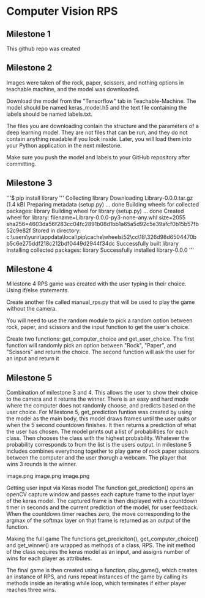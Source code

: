 # Computer Vision RPS

## Milestone 1

This github repo was created

## Milestone 2

Images were taken of the rock, paper, scissors, and nothing options in teachable machine, and the model was downloaded.

Download the model from the "Tensorflow" tab in Teachable-Machine. The model should be named keras_model.h5 and the text file containing the labels should be named labels.txt.

The files you are downloading contain the structure and the parameters of a deep learning model. They are not files that can be run, and they do not contain anything readable if you look inside. Later, you will load them into your Python application in the next milestone.

Make sure you push the model and labels to your GitHub repository after committing.

## Milestone 3 

'''$ pip install library '''
    Collecting library
    Downloading Library-0.0.0.tar.gz (1.4 kB)
    Preparing metadata (setup.py) ... done
    Building wheels for collected packages: library
    Building wheel for library (setup.py) ... done
    Created wheel for library: filename=Library-0.0.0-py3-none-any.whl size=2055 sha256=4603da56f283cc04fc2891b08d1bb1a65a5d92c5e39afcf0b15b57fb52c9e82f
    Stored in directory: c:\users\yurir\appdata\local\pip\cache\wheels\52\cc\18\326d98d6504470bb5c6e275ddf218c212bdf0449d2944f34dc
    Successfully built library
    Installing collected packages: library
    Successfully installed library-0.0.0 '''

## Milestone 4 
Milestone 4 RPS game was created with the user typing in their choice. Using if/else statements. 


Create another file called manual_rps.py that will be used to play the game without the camera.

You will need to use the random module to pick a random option between rock, paper, and scissors and the input function to get the user's choice.

Create two functions: get_computer_choice and get_user_choice. The first function will randomly pick an option between "Rock", "Paper", and "Scissors" and return the choice. The second function will ask the user for an input and return it

## Milestone 5 
Combination of milestone 3 and 4. This allows the user to show their choice to the camera and it returns the winner. There is an easy and hard mode where the computer does not randomly choose, and predicts based on the user choice. For MIlestone 5, get_prediction funtion was created by using the model as the main body, this model draws frames until the user quits or when the 5 second countdown finishes. It then returns a prediction of what the user has chosen. The model prints out a list of probabilities for each class. Then chooses the class with the highest probability. Whatever the probability corresponds to from the list is the users output. In milestone 5 includes combines everythong together to play game of rock paper scissors between the computer and the user thorugh a webcam. The player that wins 3 rounds is the winner.

image.png
image.png
image.png

Getting user input via Keras model
The function get_prediction() opens an openCV capture window and passes each capture frame to the input layer of the keras model. The captured frame is then displayed with a countdown timer in seconds and the current prediction of the model, for user feedback. When the countdown timer reaches zero, the move corresponding to the argmax of the softmax layer on that frame is returned as an output of the function.

Making the full game
The functions get_prediciton(), get_computer_choice() and get_winner() are wrapped as methods of a class, RPS. The init method of the class requires the keras model as an input, and assigns number of wins for each player as attributes.

The final game is then created using a function, play_game(), which creates an instance of RPS, and runs repeat instances of the game by calling its methods inside an iterating while loop, which terminates if either player reaches three wins.